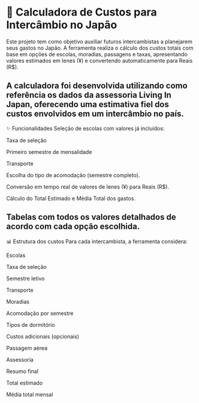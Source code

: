# 🗾 Calculadora de Custos para Intercâmbio no Japão
Este projeto tem como objetivo auxiliar futuros intercambistas a planejarem seus gastos no Japão. A ferramenta realiza o cálculo dos custos totais com base em opções de escolas, moradias, passagens e taxas, apresentando valores estimados em Ienes (¥) e convertendo automaticamente para Reais (R$).

A calculadora foi desenvolvida utilizando como referência os dados da assessoria Living In Japan, oferecendo uma estimativa fiel dos custos envolvidos em um intercâmbio no país.
---
✨ Funcionalidades
Seleção de escolas com valores já incluídos:

Taxa de seleção

Primeiro semestre de mensalidade

Transporte

Escolha do tipo de acomodação (semestre completo).

Conversão em tempo real de valores de Ienes (¥) para Reais (R$).

Cálculo do Total Estimado e Média Total dos gastos.

Tabelas com todos os valores detalhados de acordo com cada opção escolhida.
---
📊 Estrutura dos custos
Para cada intercambista, a ferramenta considera:

Escolas

Taxa de seleção

Semestre letivo

Transporte

Moradias

Acomodação por semestre

Tipos de dormitório

Custos adicionais (opcionais)

Passagem aérea

Assessoria

Resumo final

Total estimado

Média total mensal
